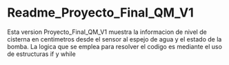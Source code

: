 # Readme_Proyecto_Final_QM_V1
Esta version Proyecto_Final_QM_V1 muestra la informacion de nivel de cisterna en centimetros desde el sensor al espejo de agua y el estado de la bomba.
La logica que se emplea para resolver el codigo es mediante el uso de estructuras if y while
